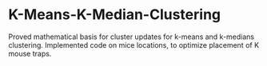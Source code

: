 # K-Means-K-Median-Clustering
Proved mathematical basis for cluster updates for k-means and k-medians clustering. Implemented code on mice locations, to optimize placement of K mouse traps.
